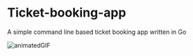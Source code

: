 # Ticket-booking-app
A simple command line based ticket booking app written in Go


![animatedGIF](https://user-images.githubusercontent.com/57041349/158089141-aaccd01b-01bd-44cf-91c3-78af919ed622.gif)
